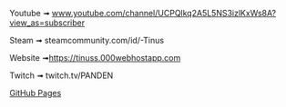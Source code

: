 Youtube ➟ www.youtube.com/channel/UCPQlkq2A5L5NS3izlKxWs8A?view_as=subscriber

Steam ➟ steamcommunity.com/id/-Tinus

Website ➟https://tinuss.000webhostapp.com

Twitch ➟ twitch.tv/PANDEN

[GitHub Pages](https://pages.github.com/)

